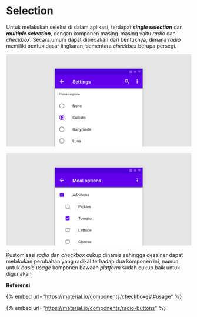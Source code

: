 # Selection

Untuk melakukan seleksi di dalam aplikasi, terdapat _**single selection**_ dan _**multiple selection**_, dengan komponen masing-masing yaitu _radio_ dan _checkbox_. Secara umum dapat dibedakan dari bentuknya, dimana _radio_ memiliki bentuk dasar lingkaran, sementara _checkbox_ berupa persegi.

![Radio](../../../.gitbook/assets/image%20%2813%29.png)

![Checkbox](../../../.gitbook/assets/image%20%2838%29.png)

Kustomisasi _radio_ dan _checkbox_ cukup dinamis sehingga desainer dapat melakukan perubahan yang radikal terhadap dua komponen ini, namun untuk _basic usage_ komponen bawaan _platform_ sudah cukup baik untuk digunakan

**Referensi**

{% embed url="https://material.io/components/checkboxes\#usage" %}

{% embed url="https://material.io/components/radio-buttons" %}


